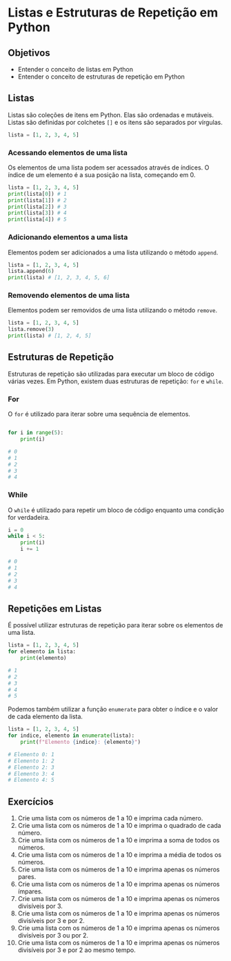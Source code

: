 # Listas e Estruturas de Repetição em Python

## Objetivos

- Entender o conceito de listas em Python
- Entender o conceito de estruturas de repetição em Python

## Listas

Listas são coleções de itens em Python. Elas são ordenadas e mutáveis. Listas são definidas por colchetes `[]` e os itens são separados por vírgulas.

```python
lista = [1, 2, 3, 4, 5]
```

### Acessando elementos de uma lista

Os elementos de uma lista podem ser acessados através de índices. O índice de um elemento é a sua posição na lista, começando em 0.

```python
lista = [1, 2, 3, 4, 5]
print(lista[0]) # 1
print(lista[1]) # 2
print(lista[2]) # 3
print(lista[3]) # 4
print(lista[4]) # 5
```

### Adicionando elementos a uma lista

Elementos podem ser adicionados a uma lista utilizando o método `append`.

```python
lista = [1, 2, 3, 4, 5]
lista.append(6)
print(lista) # [1, 2, 3, 4, 5, 6]
```

### Removendo elementos de uma lista

Elementos podem ser removidos de uma lista utilizando o método `remove`.

```python
lista = [1, 2, 3, 4, 5]
lista.remove(3)
print(lista) # [1, 2, 4, 5]
```

## Estruturas de Repetição

Estruturas de repetição são utilizadas para executar um bloco de código várias vezes. Em Python, existem duas estruturas de repetição: `for` e `while`.

### For

O `for` é utilizado para iterar sobre uma sequência de elementos.

```python

for i in range(5):
    print(i)

# 0
# 1
# 2
# 3
# 4
```

### While

O `while` é utilizado para repetir um bloco de código enquanto uma condição for verdadeira.

```python
i = 0
while i < 5:
    print(i)
    i += 1

# 0
# 1
# 2
# 3
# 4
```

## Repetições em Listas

É possível utilizar estruturas de repetição para iterar sobre os elementos de uma lista.

```python
lista = [1, 2, 3, 4, 5]
for elemento in lista:
    print(elemento)

# 1
# 2
# 3
# 4
# 5
```

Podemos também utilizar a função `enumerate` para obter o índice e o valor de cada elemento da lista.

```python
lista = [1, 2, 3, 4, 5]
for indice, elemento in enumerate(lista):
    print(f"Elemento {indice}: {elemento}")

# Elemento 0: 1
# Elemento 1: 2
# Elemento 2: 3
# Elemento 3: 4
# Elemento 4: 5
```

## Exercícios

1. Crie uma lista com os números de 1 a 10 e imprima cada número.
2. Crie uma lista com os números de 1 a 10 e imprima o quadrado de cada número.
3. Crie uma lista com os números de 1 a 10 e imprima a soma de todos os números.
4. Crie uma lista com os números de 1 a 10 e imprima a média de todos os números.
5. Crie uma lista com os números de 1 a 10 e imprima apenas os números pares.
6. Crie uma lista com os números de 1 a 10 e imprima apenas os números ímpares.
7. Crie uma lista com os números de 1 a 10 e imprima apenas os números divisíveis por 3.
8. Crie uma lista com os números de 1 a 10 e imprima apenas os números divisíveis por 3 e por 2.
9. Crie uma lista com os números de 1 a 10 e imprima apenas os números divisíveis por 3 ou por 2.
10. Crie uma lista com os números de 1 a 10 e imprima apenas os números divisíveis por 3 e por 2 ao mesmo tempo.

